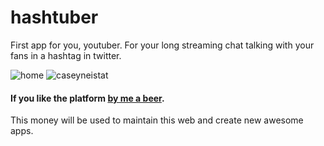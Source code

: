 # hashtuber
First app for you, youtuber. For your long streaming chat talking with your fans in a hashtag in twitter.

![home](https://github.com/orggue/hashtuber/blob/master/home.png)
![caseyneistat](https://github.com/orggue/hashtuber/blob/master/caseyneistat.png)

#### If you like the platform [by me a beer](https://www.paypal.com/us/cgi-bin/webscr?cmd=_flow&SESSION=LUk7EGJ2_z_S7wKaSOqxF18IOREPins-ZoyZLzlCCvlzJSXuXLsQF9r8y88&dispatch=5885d80a13c0db1f8e263663d3faee8de6030e9239419d79c3f52f70a3ed57ec).
This money will be used to maintain this web and create new awesome apps.
